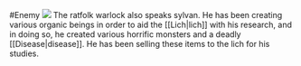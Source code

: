 #Enemy
![](https://lh5.googleusercontent.com/ZAVWyqod3EGiV3eiwctgzPQ2Pulb5vMYAJB8oSuu9hEV9U2QcXVzKja7ToIRpmv1ssoLZqydPhy5SkVUqwG4hi8GoNILBFYkVjZbPncAIXQDSfbM5EO2CEKg09icremyct4bxymT)
The ratfolk warlock also speaks sylvan.
He has been creating various organic beings in order to aid the [[Lich|lich]] with his research, and in doing so, he created various horrific monsters and a deadly [[Disease|disease]]. He has been selling these items to the lich for his studies.